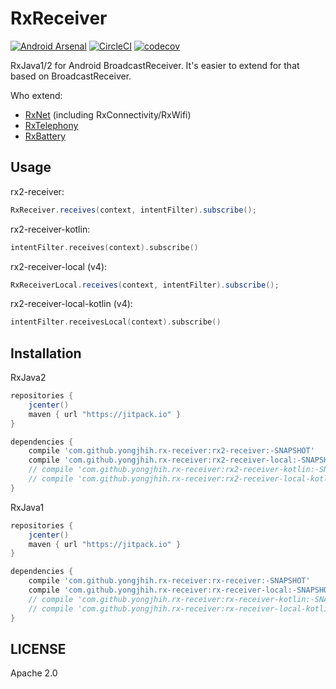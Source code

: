 # RxReceiver

[![Android Arsenal](https://img.shields.io/badge/Android%20Arsenal-rx--receiver-brightgreen.svg?style=flat)](https://android-arsenal.com/details/1/5602)
[![CircleCI](https://circleci.com/gh/yongjhih/rx-receiver.svg?style=shield)](https://circleci.com/gh/yongjhih/rx-receiver)
[![codecov](https://codecov.io/gh/yongjhih/rx-receiver/branch/master/graph/badge.svg)](https://codecov.io/gh/yongjhih/rx-receiver)

RxJava1/2 for Android BroadcastReceiver. It's easier to extend for that based on BroadcastReceiver.

Who extend:

* [RxNet](https://github.com/yongjhih/rx-net) (including RxConnectivity/RxWifi)
* [RxTelephony](https://github.com/yongjhih/rx-telephony)
* [RxBattery](https://github.com/yongjhih/rx-battery)

## Usage

rx2-receiver:

```java
RxReceiver.receives(context, intentFilter).subscribe();
```

rx2-receiver-kotlin:

```kt
intentFilter.receives(context).subscribe()
```

rx2-receiver-local (v4):

```java
RxReceiverLocal.receives(context, intentFilter).subscribe();
```

rx2-receiver-local-kotlin (v4):

```kt
intentFilter.receivesLocal(context).subscribe()
```

## Installation

RxJava2

```gradle
repositories {
    jcenter()
    maven { url "https://jitpack.io" }
}

dependencies {
    compile 'com.github.yongjhih.rx-receiver:rx2-receiver:-SNAPSHOT'
    compile 'com.github.yongjhih.rx-receiver:rx2-receiver-local:-SNAPSHOT'
    // compile 'com.github.yongjhih.rx-receiver:rx2-receiver-kotlin:-SNAPSHOT' // optional
    // compile 'com.github.yongjhih.rx-receiver:rx2-receiver-local-kotlin:-SNAPSHOT' // optional
}
```

RxJava1

```gradle
repositories {
    jcenter()
    maven { url "https://jitpack.io" }
}

dependencies {
    compile 'com.github.yongjhih.rx-receiver:rx-receiver:-SNAPSHOT'
    compile 'com.github.yongjhih.rx-receiver:rx-receiver-local:-SNAPSHOT'
    // compile 'com.github.yongjhih.rx-receiver:rx-receiver-kotlin:-SNAPSHOT' // optional
    // compile 'com.github.yongjhih.rx-receiver:rx-receiver-local-kotlin:-SNAPSHOT' // optional
}
```

## LICENSE

Apache 2.0
